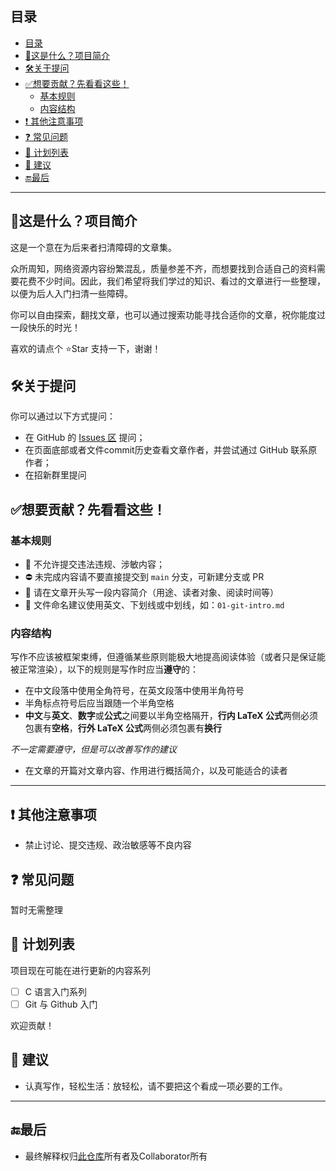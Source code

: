 ## 目录
- [目录](#目录)
- [📄这是什么？项目简介](#这是什么项目简介)
- [🛠️关于提问](#️关于提问)
- [✅想要贡献？先看看这些！](#想要贡献先看看这些)
  - [基本规则](#基本规则)
  - [内容结构](#内容结构)
- [❗ 其他注意事项](#-其他注意事项)
- [❓ 常见问题](#-常见问题)
- [📝 计划列表](#-计划列表)
- [🔔 建议](#-建议)
- [🔚最后](#最后)

---

## 📄这是什么？项目简介

这是一个意在为后来者扫清障碍的文章集。

众所周知，网络资源内容纷繁混乱，质量参差不齐，而想要找到合适自己的资料需要花费不少时间。因此，我们希望将我们学过的知识、看过的文章进行一些整理，以便为后人入门扫清一些障碍。

你可以自由探索，翻找文章，也可以通过搜索功能寻找合适你的文章，祝你能度过一段快乐的时光！

喜欢的请点个 ⭐Star 支持一下，谢谢！


## 🛠️关于提问

你可以通过以下方式提问：

- 在 GitHub 的 [Issues 区](https://github.com/Yiyue345/Brain.Init/issues) 提问；
- 在页面底部或者文件commit历史查看文章作者，并尝试通过 GitHub 联系原作者；
- 在招新群里提问

## ✅想要贡献？先看看这些！

### 基本规则

- 🚫 不允许提交违法违规、涉敏内容；
- ⛔ 未完成内容请不要直接提交到 `main` 分支，可新建分支或 PR
- 📝 请在文章开头写一段内容简介（用途、读者对象、阅读时间等）
- 📂 文件命名建议使用英文、下划线或中划线，如：`01-git-intro.md`

### 内容结构

写作不应该被框架束缚，但遵循某些原则能极大地提高阅读体验（或者只是保证能被正常渲染），以下的规则是写作时应当**遵守**的：

- 在中文段落中使用全角符号，在英文段落中使用半角符号
- 半角标点符号后应当跟随一个半角空格
- **中文**与**英文**、**数字**或**公式**之间要以半角空格隔开，**行内 LaTeX 公式**两侧必须包裹有**空格**，**行外 LaTeX 公式**两侧必须包裹有**换行**

*不一定需要遵守，但是可以改善写作的建议*

- 在文章的开篇对文章内容、作用进行概括简介，以及可能适合的读者

---

## ❗ 其他注意事项
- 禁止讨论、提交违规、政治敏感等不良内容


## ❓ 常见问题

暂时无需整理

## 📝 计划列表

项目现在可能在进行更新的内容系列
- [ ] C 语言入门系列
- [ ] Git 与 Github 入门

欢迎贡献！

## 🔔 建议
- 认真写作，轻松生活：放轻松，请不要把这个看成一项必要的工作。

---

## 🔚最后
- 最终解释权归[此仓库](https://github.com/Yiyue345/Brain.Init/tree/main)所有者及Collaborator所有